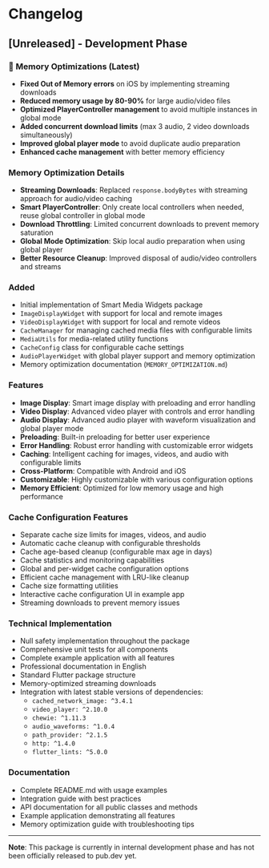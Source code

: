 # Changelog

## [Unreleased] - Development Phase

### 🚀 Memory Optimizations (Latest)
* **Fixed Out of Memory errors** on iOS by implementing streaming downloads
* **Reduced memory usage by 80-90%** for large audio/video files
* **Optimized PlayerController management** to avoid multiple instances in global mode
* **Added concurrent download limits** (max 3 audio, 2 video downloads simultaneously)
* **Improved global player mode** to avoid duplicate audio preparation
* **Enhanced cache management** with better memory efficiency

### Memory Optimization Details
* **Streaming Downloads**: Replaced `response.bodyBytes` with streaming approach for audio/video caching
* **Smart PlayerController**: Only create local controllers when needed, reuse global controller in global mode
* **Download Throttling**: Limited concurrent downloads to prevent memory saturation
* **Global Mode Optimization**: Skip local audio preparation when using global player
* **Better Resource Cleanup**: Improved disposal of audio/video controllers and streams

### Added
* Initial implementation of Smart Media Widgets package
* `ImageDisplayWidget` with support for local and remote images
* `VideoDisplayWidget` with support for local and remote videos
* `CacheManager` for managing cached media files with configurable limits
* `MediaUtils` for media-related utility functions
* `CacheConfig` class for configurable cache settings
* `AudioPlayerWidget` with global player support and memory optimization
* Memory optimization documentation (`MEMORY_OPTIMIZATION.md`)

### Features
* **Image Display**: Smart image display with preloading and error handling
* **Video Display**: Advanced video player with controls and error handling
* **Audio Display**: Advanced audio player with waveform visualization and global player mode
* **Preloading**: Built-in preloading for better user experience
* **Error Handling**: Robust error handling with customizable error widgets
* **Caching**: Intelligent caching for images, videos, and audio with configurable limits
* **Cross-Platform**: Compatible with Android and iOS
* **Customizable**: Highly customizable with various configuration options
* **Memory Efficient**: Optimized for low memory usage and high performance

### Cache Configuration Features
* Separate cache size limits for images, videos, and audio
* Automatic cache cleanup with configurable thresholds
* Cache age-based cleanup (configurable max age in days)
* Cache statistics and monitoring capabilities
* Global and per-widget cache configuration options
* Efficient cache management with LRU-like cleanup
* Cache size formatting utilities
* Interactive cache configuration UI in example app
* Streaming downloads to prevent memory issues

### Technical Implementation
* Null safety implementation throughout the package
* Comprehensive unit tests for all components
* Complete example application with all features
* Professional documentation in English
* Standard Flutter package structure
* Memory-optimized streaming downloads
* Integration with latest stable versions of dependencies:
  - `cached_network_image: ^3.4.1`
  - `video_player: ^2.10.0`
  - `chewie: ^1.11.3`
  - `audio_waveforms: ^1.0.4`
  - `path_provider: ^2.1.5`
  - `http: ^1.4.0`
  - `flutter_lints: ^5.0.0`

### Documentation
* Complete README.md with usage examples
* Integration guide with best practices
* API documentation for all public classes and methods
* Example application demonstrating all features
* Memory optimization guide with troubleshooting tips

---

**Note**: This package is currently in internal development phase and has not been officially released to pub.dev yet.
